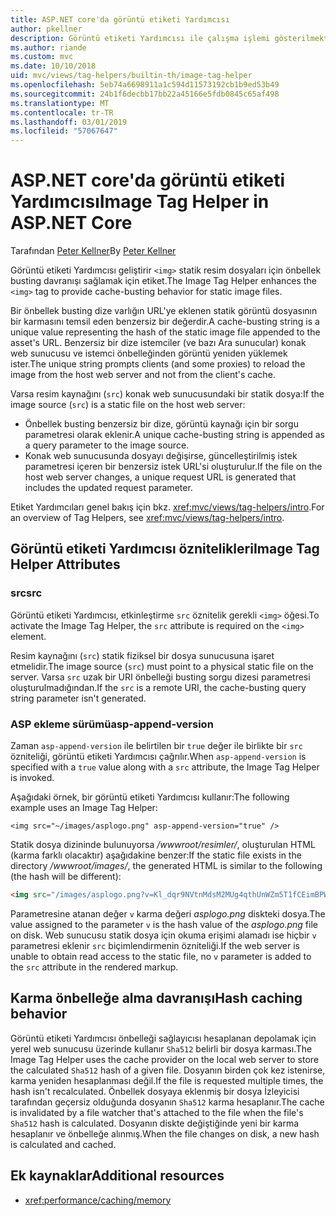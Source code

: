 ```yaml
---
title: ASP.NET core'da görüntü etiketi Yardımcısı
author: pkellner
description: Görüntü etiketi Yardımcısı ile çalışma işlemi gösterilmektedir.
ms.author: riande
ms.custom: mvc
ms.date: 10/10/2018
uid: mvc/views/tag-helpers/builtin-th/image-tag-helper
ms.openlocfilehash: 5eb74a6698911a1c594d11573192cb1b9ed53b49
ms.sourcegitcommit: 24b1f6decbb17bb22a45166e5fdb0845c65af498
ms.translationtype: MT
ms.contentlocale: tr-TR
ms.lasthandoff: 03/01/2019
ms.locfileid: "57067647"
---
```

# <a name="image-tag-helper-in-aspnet-core"></a><span data-ttu-id="7b4ec-103">ASP.NET core'da görüntü etiketi Yardımcısı</span><span class="sxs-lookup"><span data-stu-id="7b4ec-103">Image Tag Helper in ASP.NET Core</span></span>

<span data-ttu-id="7b4ec-104">Tarafından [Peter Kellner](http://peterkellner.net)</span><span class="sxs-lookup"><span data-stu-id="7b4ec-104">By [Peter Kellner](http://peterkellner.net)</span></span>

<span data-ttu-id="7b4ec-105">Görüntü etiketi Yardımcısı geliştirir `<img>` statik resim dosyaları için önbellek busting davranışı sağlamak için etiket.</span><span class="sxs-lookup"><span data-stu-id="7b4ec-105">The Image Tag Helper enhances the `<img>` tag to provide cache-busting behavior for static image files.</span></span>

<span data-ttu-id="7b4ec-106">Bir önbellek busting dize varlığın URL'ye eklenen statik görüntü dosyasının bir karmasını temsil eden benzersiz bir değerdir.</span><span class="sxs-lookup"><span data-stu-id="7b4ec-106">A cache-busting string is a unique value representing the hash of the static image file appended to the asset's URL.</span></span> <span data-ttu-id="7b4ec-107">Benzersiz bir dize istemciler (ve bazı Ara sunucular) konak web sunucusu ve istemci önbelleğinden görüntü yeniden yüklemek ister.</span><span class="sxs-lookup"><span data-stu-id="7b4ec-107">The unique string prompts clients (and some proxies) to reload the image from the host web server and not from the client's cache.</span></span>

<span data-ttu-id="7b4ec-108">Varsa resim kaynağını (`src`) konak web sunucusundaki bir statik dosya:</span><span class="sxs-lookup"><span data-stu-id="7b4ec-108">If the image source (`src`) is a static file on the host web server:</span></span>

* <span data-ttu-id="7b4ec-109">Önbellek busting benzersiz bir dize, görüntü kaynağı için bir sorgu parametresi olarak eklenir.</span><span class="sxs-lookup"><span data-stu-id="7b4ec-109">A unique cache-busting string is appended as a query parameter to the image source.</span></span>
* <span data-ttu-id="7b4ec-110">Konak web sunucusunda dosyayı değişirse, güncelleştirilmiş istek parametresi içeren bir benzersiz istek URL'si oluşturulur.</span><span class="sxs-lookup"><span data-stu-id="7b4ec-110">If the file on the host web server changes, a unique request URL is generated that includes the updated request parameter.</span></span>

<span data-ttu-id="7b4ec-111">Etiket Yardımcıları genel bakış için bkz. <xref:mvc/views/tag-helpers/intro>.</span><span class="sxs-lookup"><span data-stu-id="7b4ec-111">For an overview of Tag Helpers, see <xref:mvc/views/tag-helpers/intro>.</span></span>

## <a name="image-tag-helper-attributes"></a><span data-ttu-id="7b4ec-112">Görüntü etiketi Yardımcısı öznitelikleri</span><span class="sxs-lookup"><span data-stu-id="7b4ec-112">Image Tag Helper Attributes</span></span>

### <a name="src"></a><span data-ttu-id="7b4ec-113">src</span><span class="sxs-lookup"><span data-stu-id="7b4ec-113">src</span></span>

<span data-ttu-id="7b4ec-114">Görüntü etiketi Yardımcısı, etkinleştirme `src` öznitelik gerekli `<img>` öğesi.</span><span class="sxs-lookup"><span data-stu-id="7b4ec-114">To activate the Image Tag Helper, the `src` attribute is required on the `<img>` element.</span></span>

<span data-ttu-id="7b4ec-115">Resim kaynağını (`src`) statik fiziksel bir dosya sunucusuna işaret etmelidir.</span><span class="sxs-lookup"><span data-stu-id="7b4ec-115">The image source (`src`) must point to a physical static file on the server.</span></span> <span data-ttu-id="7b4ec-116">Varsa `src` uzak bir URI önbelleği busting sorgu dizesi parametresi oluşturulmadığından.</span><span class="sxs-lookup"><span data-stu-id="7b4ec-116">If the `src` is a remote URI, the cache-busting query string parameter isn't generated.</span></span>

### <a name="asp-append-version"></a><span data-ttu-id="7b4ec-117">ASP ekleme sürümü</span><span class="sxs-lookup"><span data-stu-id="7b4ec-117">asp-append-version</span></span>

<span data-ttu-id="7b4ec-118">Zaman `asp-append-version` ile belirtilen bir `true` değer ile birlikte bir `src` özniteliği, görüntü etiketi Yardımcısı çağrılır.</span><span class="sxs-lookup"><span data-stu-id="7b4ec-118">When `asp-append-version` is specified with a `true` value along with a `src` attribute, the Image Tag Helper is invoked.</span></span>

<span data-ttu-id="7b4ec-119">Aşağıdaki örnek, bir görüntü etiketi Yardımcısı kullanır:</span><span class="sxs-lookup"><span data-stu-id="7b4ec-119">The following example uses an Image Tag Helper:</span></span>

```cshtml
<img src="~/images/asplogo.png" asp-append-version="true" />
```

<span data-ttu-id="7b4ec-120">Statik dosya dizininde bulunuyorsa */wwwroot/resimler/*, oluşturulan HTML (karma farklı olacaktır) aşağıdakine benzer:</span><span class="sxs-lookup"><span data-stu-id="7b4ec-120">If the static file exists in the directory */wwwroot/images/*, the generated HTML is similar to the following (the hash will be different):</span></span>

```html
<img src="/images/asplogo.png?v=Kl_dqr9NVtnMdsM2MUg4qthUnWZm5T1fCEimBPWDNgM" />
```

<span data-ttu-id="7b4ec-121">Parametresine atanan değer `v` karma değeri *asplogo.png* diskteki dosya.</span><span class="sxs-lookup"><span data-stu-id="7b4ec-121">The value assigned to the parameter `v` is the hash value of the *asplogo.png* file on disk.</span></span> <span data-ttu-id="7b4ec-122">Web sunucusu statik dosya için okuma erişimi alamadı ise hiçbir `v` parametresi eklenir `src` biçimlendirmenin özniteliği.</span><span class="sxs-lookup"><span data-stu-id="7b4ec-122">If the web server is unable to obtain read access to the static file, no `v` parameter is added to the `src` attribute in the rendered markup.</span></span>

## <a name="hash-caching-behavior"></a><span data-ttu-id="7b4ec-123">Karma önbelleğe alma davranışı</span><span class="sxs-lookup"><span data-stu-id="7b4ec-123">Hash caching behavior</span></span>

<span data-ttu-id="7b4ec-124">Görüntü etiketi Yardımcısı önbelleği sağlayıcısı hesaplanan depolamak için yerel web sunucusu üzerinde kullanır `Sha512` belirli bir dosya karması.</span><span class="sxs-lookup"><span data-stu-id="7b4ec-124">The Image Tag Helper uses the cache provider on the local web server to store the calculated `Sha512` hash of a given file.</span></span> <span data-ttu-id="7b4ec-125">Dosyanın birden çok kez istenirse, karma yeniden hesaplanması değil.</span><span class="sxs-lookup"><span data-stu-id="7b4ec-125">If the file is requested multiple times, the hash isn't recalculated.</span></span> <span data-ttu-id="7b4ec-126">Önbellek dosyaya eklenmiş bir dosya İzleyicisi tarafından geçersiz olduğunda dosyanın `Sha512` karma hesaplanır.</span><span class="sxs-lookup"><span data-stu-id="7b4ec-126">The cache is invalidated by a file watcher that's attached to the file when the file's `Sha512` hash is calculated.</span></span> <span data-ttu-id="7b4ec-127">Dosyanın diskte değiştiğinde yeni bir karma hesaplanır ve önbelleğe alınmış.</span><span class="sxs-lookup"><span data-stu-id="7b4ec-127">When the file changes on disk, a new hash is calculated and cached.</span></span>

## <a name="additional-resources"></a><span data-ttu-id="7b4ec-128">Ek kaynaklar</span><span class="sxs-lookup"><span data-stu-id="7b4ec-128">Additional resources</span></span>

* <xref:performance/caching/memory>
